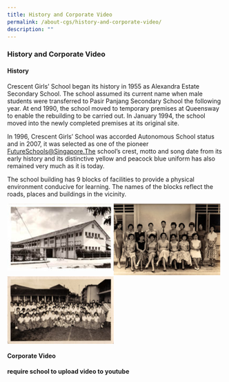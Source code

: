 ```yaml
---
title: History and Corporate Video
permalink: /about-cgs/history-and-corporate-video/
description: ""
---
```

### **History and Corporate Video**
#### **History**
Crescent Girls’ School began its history in 1955 as Alexandra Estate Secondary School. The school assumed its current name when male students were transferred to Pasir Panjang Secondary School the following year. At end 1990, the school moved to temporary premises at Queensway to enable the rebuilding to be carried out. In January 1994, the school moved into the newly completed premises at its original site. 

In 1996, Crescent Girls’ School was accorded Autonomous School status and in 2007, it was selected as one of the pioneer FutureSchools@Singapore.The school’s crest, motto and song date from its early history and its distinctive yellow and peacock blue uniform has also remained very much as it is today. 

The school building has 9 blocks of facilities to provide a physical environment conducive for learning. The names of the blocks reflect the roads, places and buildings in the vicinity.

<img src="/images/history1.jpg" style="width:49%" align=left>
<img src="/images/history2.jpg" style="width:49%" align=rght>

<img src="/images/history3.jpg" style="width:49%" align=left>

<br clear="left">

#### **Corporate Video**
**require school to upload video to youtube**